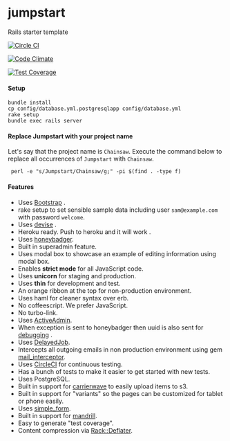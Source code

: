 # jumpstart
Rails starter template

[![Circle CI](https://circleci.com/gh/heyogrady/jumpstart/tree/master.svg?style=svg)](https://circleci.com/gh/heyogrady/jumpstart/tree/master)

[![Code Climate](https://codeclimate.com/github/heyogrady/jumpstart/badges/gpa.svg)](https://codeclimate.com/github/heyogrady/jumpstart)

[![Test Coverage](https://codeclimate.com/github/heyogrady/jumpstart/badges/coverage.svg)](https://codeclimate.com/github/heyogrady/jumpstart/coverage)

#### Setup

```
bundle install
cp config/database.yml.postgresqlapp config/database.yml
rake setup
bundle exec rails server
```

#### Replace Jumpstart with your project name

Let's say that the project name is `Chainsaw`. Execute the command below to
replace all occurrences of `Jumpstart` with `Chainsaw`.

```
 perl -e "s/Jumpstart/Chainsaw/g;" -pi $(find . -type f)
```

#### Features

- Uses [Bootstrap](http://getbootstrap.com) .
- rake setup to set sensible sample data including user `sam@example.com` with password `welcome`.
- Uses [devise](https://github.com/plataformatec/devise) .
- Heroku ready. Push to heroku and it will work .
- Uses [honeybadger](https://www.honeybadger.io).
- Built in superadmin feature.
- Uses modal box to showcase an example of editing information using modal box.
- Enables __strict mode__ for all JavaScript code.
- Uses __unicorn__ for staging and production.
- Uses __thin__ for development and test.
- An orange ribbon at the top for non-production environment.
- Uses haml for cleaner syntax over erb.
- No coffeescript. We prefer JavaScript.
- No turbo-link.
- Uses [ActiveAdmin](http://activeadmin.info).
- When exception is sent to honeybadger then uuid is also sent for [debugging](http://videos.bigbinary.com/rubyonrails/use-uuid-x-request-id-to-debug-rails-application.html) .
- Uses [DelayedJob](https://github.com/collectiveidea/delayed_job).
- Intercepts all outgoing emails in non production environment using gem [mail_interceptor](https://github.com/bigbinary/mail_interceptor).
- Uses [CircleCI](https://circleci.com) for continuous testing.
- Has a bunch of tests to make it easier to get started with new tests.
- Uses PostgreSQL.
- Built in support for [carrierwave](https://github.com/carrierwaveuploader/carrierwave) to easily upload items to s3.
- Built in support for "variants" so the pages can be customized for tablet or phone easily.
- Uses [simple_form](https://github.com/plataformatec/simple_form).
- Built in support for [mandrill](http://how-we-work.bigbinary.com/externalservices/mandrill.html).
- Easy to generate "test coverage".
- Content compression via [Rack::Deflater](https://github.com/rack/rack/blob/master/lib/rack/deflater.rb).

